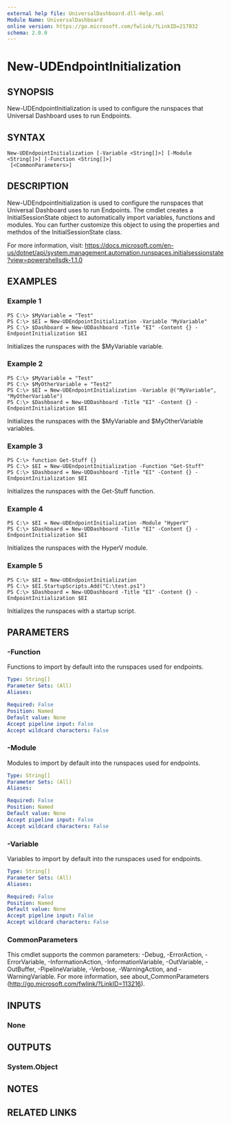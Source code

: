 ```yaml
---
external help file: UniversalDashboard.dll-Help.xml
Module Name: UniversalDashboard
online version: https://go.microsoft.com/fwlink/?LinkID=217032
schema: 2.0.0
---
```


# New-UDEndpointInitialization

## SYNOPSIS
New-UDEndpointInitialization is used to configure the runspaces that Universal Dashboard uses to run Endpoints.

## SYNTAX

```
New-UDEndpointInitialization [-Variable <String[]>] [-Module <String[]>] [-Function <String[]>]
 [<CommonParameters>]
```

## DESCRIPTION
New-UDEndpointInitialization is used to configure the runspaces that Universal Dashboard uses to run Endpoints. The cmdlet creates a InitialSessionState object to automatically import variables, functions and modules. You can further customize this object to using the properties and methdos of the InitialSessionState class.

For more information, visit: https://docs.microsoft.com/en-us/dotnet/api/system.management.automation.runspaces.initialsessionstate?view=powershellsdk-1.1.0

## EXAMPLES

### Example 1
```
PS C:\> $MyVariable = "Test"
PS C:\> $EI = New-UDEndpointInitialization -Variable "MyVariable"
PS C:\> $Dashboard = New-UDDashboard -Title "EI" -Content {} -EndpointInitialization $EI
```

Initializes the runspaces with the $MyVariable variable. 

### Example 2
```
PS C:\> $MyVariable = "Test"
PS C:\> $MyOtherVariable = "Test2"
PS C:\> $EI = New-UDEndpointInitialization -Variable @("MyVariable", "MyOtherVariable")
PS C:\> $Dashboard = New-UDDashboard -Title "EI" -Content {} -EndpointInitialization $EI
```

Initializes the runspaces with the $MyVariable and $MyOtherVariable variables. 

### Example 3
```
PS C:\> function Get-Stuff {}
PS C:\> $EI = New-UDEndpointInitialization -Function "Get-Stuff"
PS C:\> $Dashboard = New-UDDashboard -Title "EI" -Content {} -EndpointInitialization $EI
```

Initializes the runspaces with the Get-Stuff function.

### Example 4
```
PS C:\> $EI = New-UDEndpointInitialization -Module "HyperV"
PS C:\> $Dashboard = New-UDDashboard -Title "EI" -Content {} -EndpointInitialization $EI
```

Initializes the runspaces with the HyperV module.

### Example 5
```
PS C:\> $EI = New-UDEndpointInitialization 
PS C:\> $EI.StartupScripts.Add("C:\test.ps1")
PS C:\> $Dashboard = New-UDDashboard -Title "EI" -Content {} -EndpointInitialization $EI
```

Initializes the runspaces with a startup script. 

## PARAMETERS

### -Function
Functions to import by default into the runspaces used for endpoints.

```yaml
Type: String[]
Parameter Sets: (All)
Aliases: 

Required: False
Position: Named
Default value: None
Accept pipeline input: False
Accept wildcard characters: False
```

### -Module
Modules to import by default into the runspaces used for endpoints.

```yaml
Type: String[]
Parameter Sets: (All)
Aliases: 

Required: False
Position: Named
Default value: None
Accept pipeline input: False
Accept wildcard characters: False
```

### -Variable
Variables to import by default into the runspaces used for endpoints.

```yaml
Type: String[]
Parameter Sets: (All)
Aliases: 

Required: False
Position: Named
Default value: None
Accept pipeline input: False
Accept wildcard characters: False
```

### CommonParameters
This cmdlet supports the common parameters: -Debug, -ErrorAction, -ErrorVariable, -InformationAction, -InformationVariable, -OutVariable, -OutBuffer, -PipelineVariable, -Verbose, -WarningAction, and -WarningVariable. For more information, see about_CommonParameters (http://go.microsoft.com/fwlink/?LinkID=113216).

## INPUTS

### None

## OUTPUTS

### System.Object

## NOTES

## RELATED LINKS

